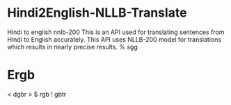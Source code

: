 # Hindi2English-NLLB-Translate
Hindi to english nnlb-200 This is an API used for translating sentences from Hindi to English accurately. This API uses NLLB-200 model for translations which results in nearly precise results.
% sgg
# Ergb
< dgbr >
$ rgb
! gbtr
